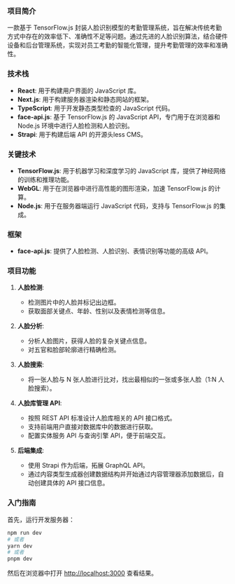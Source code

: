 ### 项目简介

一款基于 TensorFlow.js 封装人脸识别模型的考勤管理系统，旨在解决传统考勤方式中存在的效率低下、准确性不足等问题。通过先进的人脸识别算法，结合硬件设备和后台管理系统，实现对员工考勤的智能化管理，提升考勤管理的效率和准确性。

### 技术栈

- **React**: 用于构建用户界面的 JavaScript 库。
- **Next.js**: 用于构建服务器渲染和静态网站的框架。
- **TypeScript**: 用于开发静态类型检查的 JavaScript 代码。
- **face-api.js**: 基于 TensorFlow.js 的 JavaScript API，专门用于在浏览器和 Node.js 环境中进行人脸检测和人脸识别。
- **Strapi**: 用于构建后端 API 的开源头less CMS。

### 关键技术

- **TensorFlow.js**: 用于机器学习和深度学习的 JavaScript 库，提供了神经网络的训练和推理功能。
- **WebGL**: 用于在浏览器中进行高性能的图形渲染，加速 TensorFlow.js 的计算。
- **Node.js**: 用于在服务器端运行 JavaScript 代码，支持与 TensorFlow.js 的集成。

### 框架

- **face-api.js**: 提供了人脸检测、人脸识别、表情识别等功能的高级 API。

### 项目功能

1. **人脸检测**:
   - 检测图片中的人脸并标记出边框。
   - 获取面部关键点、年龄、性别以及表情检测等信息。

2. **人脸分析**:
   - 分析人脸图片，获得人脸的复杂关键点信息。
   - 对五官和脸部轮廓进行精确检测。

3. **人脸搜索**:
   - 将一张人脸与 N 张人脸进行比对，找出最相似的一张或多张人脸（1:N 人脸搜索）。

4. **人脸库管理 API**:
   - 按照 REST API 标准设计人脸库相关的 API 接口格式。
   - 支持前端用户直接对数据库中的数据进行获取。
   - 配置实体服务 API 与查询引擎 API，便于前端交互。

5. **后端集成**:
   - 使用 Strapi 作为后端，拓展 GraphQL API。
   - 通过内容类型生成器创建数据结构并开始通过内容管理器添加数据后，自动创建具体的 API 接口信息。

### 入门指南

首先，运行开发服务器：

```bash
npm run dev
# 或者
yarn dev
# 或者
pnpm dev
```

然后在浏览器中打开 [http://localhost:3000](http://localhost:3000) 查看结果。
